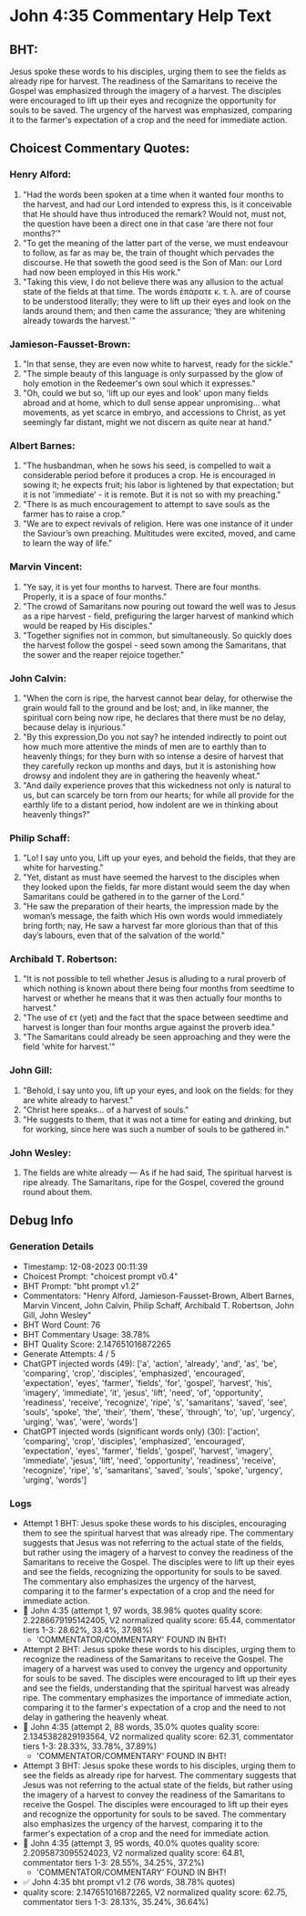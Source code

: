 # John 4:35 Commentary Help Text

## BHT:
Jesus spoke these words to his disciples, urging them to see the fields as already ripe for harvest. The readiness of the Samaritans to receive the Gospel was emphasized through the imagery of a harvest. The disciples were encouraged to lift up their eyes and recognize the opportunity for souls to be saved. The urgency of the harvest was emphasized, comparing it to the farmer's expectation of a crop and the need for immediate action.

## Choicest Commentary Quotes:
### Henry Alford:
1. "Had the words been spoken at a time when it wanted four months to the harvest, and had our Lord intended to express this, is it conceivable that He should have thus introduced the remark? Would not, must not, the question have been a direct one in that case ‘are there not four months?’"
2. "To get the meaning of the latter part of the verse, we must endeavour to follow, as far as may be, the train of thought which pervades the discourse. He that soweth the good seed is the Son of Man: our Lord had now been employed in this His work."
3. "Taking this view, I do not believe there was any allusion to the actual state of the fields at that time. The words ἐπάρατε κ. τ. λ. are of course to be understood literally; they were to lift up their eyes and look on the lands around them; and then came the assurance; ‘they are whitening already towards the harvest.'"

### Jamieson-Fausset-Brown:
1. "In that sense, they are even now white to harvest, ready for the sickle."
2. "The simple beauty of this language is only surpassed by the glow of holy emotion in the Redeemer's own soul which it expresses."
3. "Oh, could we but so, 'lift up our eyes and look' upon many fields abroad and at home, which to dull sense appear unpromising... what movements, as yet scarce in embryo, and accessions to Christ, as yet seemingly far distant, might we not discern as quite near at hand."

### Albert Barnes:
1. "The husbandman, when he sows his seed, is compelled to wait a considerable period before it produces a crop. He is encouraged in sowing it; he expects fruit; his labor is lightened by that expectation; but it is not 'immediate' - it is remote. But it is not so with my preaching."
2. "There is as much encouragement to attempt to save souls as the farmer has to raise a crop."
3. "We are to expect revivals of religion. Here was one instance of it under the Saviour’s own preaching. Multitudes were excited, moved, and came to learn the way of life."

### Marvin Vincent:
1. "Ye say, it is yet four months to harvest. There are four months. Properly, it is a space of four months." 
2. "The crowd of Samaritans now pouring out toward the well was to Jesus as a ripe harvest - field, prefiguring the larger harvest of mankind which would be reaped by His disciples."
3. "Together signifies not in common, but simultaneously. So quickly does the harvest follow the gospel - seed sown among the Samaritans, that the sower and the reaper rejoice together."

### John Calvin:
1. "When the corn is ripe, the harvest cannot bear delay, for otherwise the grain would fall to the ground and be lost; and, in like manner, the spiritual corn being now ripe, he declares that there must be no delay, because delay is injurious." 
2. "By this expression,Do you not say? he intended indirectly to point out how much more attentive the minds of men are to earthly than to heavenly things; for they burn with so intense a desire of harvest that they carefully reckon up months and days, but it is astonishing how drowsy and indolent they are in gathering the heavenly wheat."
3. "And daily experience proves that this wickedness not only is natural to us, but can scarcely be torn from our hearts; for while all provide for the earthly life to a distant period, how indolent are we in thinking about heavenly things?"

### Philip Schaff:
1. "Lo! I say unto you, Lift up your eyes, and behold the fields, that they are white for harvesting."
2. "Yet, distant as must have seemed the harvest to the disciples when they looked upon the fields, far more distant would seem the day when Samaritans could be gathered in to the garner of the Lord."
3. "He saw the preparation of their hearts, the impression made by the woman’s message, the faith which His own words would immediately bring forth; nay, He saw a harvest far more glorious than that of this day’s labours, even that of the salvation of the world."

### Archibald T. Robertson:
1. "It is not possible to tell whether Jesus is alluding to a rural proverb of which nothing is known about there being four months from seedtime to harvest or whether he means that it was then actually four months to harvest." 
2. "The use of ετ (yet) and the fact that the space between seedtime and harvest is longer than four months argue against the proverb idea."
3. "The Samaritans could already be seen approaching and they were the field 'white for harvest.'"

### John Gill:
1. "Behold, I say unto you, lift up your eyes, and look on the fields: for they are white already to harvest." 
2. "Christ here speaks... of a harvest of souls."
3. "He suggests to them, that it was not a time for eating and drinking, but for working, since here was such a number of souls to be gathered in."

### John Wesley:
1. The fields are white already — As if he had said, The spiritual harvest is ripe already. The Samaritans, ripe for the Gospel, covered the ground round about them.



## Debug Info
### Generation Details
- Timestamp: 12-08-2023 00:11:39
- Choicest Prompt: "choicest prompt v0.4"
- BHT Prompt: "bht prompt v1.2"
- Commentators: "Henry Alford, Jamieson-Fausset-Brown, Albert Barnes, Marvin Vincent, John Calvin, Philip Schaff, Archibald T. Robertson, John Gill, John Wesley"
- BHT Word Count: 76
- BHT Commentary Usage: 38.78%
- BHT Quality Score: 2.147651016872265
- Generate Attempts: 4 / 5
- ChatGPT injected words (49):
	['a', 'action', 'already', 'and', 'as', 'be', 'comparing', 'crop', 'disciples', 'emphasized', 'encouraged', 'expectation', 'eyes', 'farmer', 'fields', 'for', 'gospel', 'harvest', 'his', 'imagery', 'immediate', 'it', 'jesus', 'lift', 'need', 'of', 'opportunity', 'readiness', 'receive', 'recognize', 'ripe', 's', 'samaritans', 'saved', 'see', 'souls', 'spoke', 'the', 'their', 'them', 'these', 'through', 'to', 'up', 'urgency', 'urging', 'was', 'were', 'words']
- ChatGPT injected words (significant words only) (30):
	['action', 'comparing', 'crop', 'disciples', 'emphasized', 'encouraged', 'expectation', 'eyes', 'farmer', 'fields', 'gospel', 'harvest', 'imagery', 'immediate', 'jesus', 'lift', 'need', 'opportunity', 'readiness', 'receive', 'recognize', 'ripe', 's', 'samaritans', 'saved', 'souls', 'spoke', 'urgency', 'urging', 'words']

### Logs
- Attempt 1 BHT: Jesus spoke these words to his disciples, encouraging them to see the spiritual harvest that was already ripe. The commentary suggests that Jesus was not referring to the actual state of the fields, but rather using the imagery of a harvest to convey the readiness of the Samaritans to receive the Gospel. The disciples were to lift up their eyes and see the fields, recognizing the opportunity for souls to be saved. The commentary also emphasizes the urgency of the harvest, comparing it to the farmer's expectation of a crop and the need for immediate action.
- 🔄 John 4:35 (attempt 1, 97 words, 38.98% quotes quality score: 2.2286679195142405, V2 normalized quality score: 65.44, commentator tiers 1-3: 28.62%, 33.4%, 37.98%) 
	- 'COMMENTATOR/COMMENTARY' FOUND IN BHT!
- Attempt 2 BHT: Jesus spoke these words to his disciples, urging them to recognize the readiness of the Samaritans to receive the Gospel. The imagery of a harvest was used to convey the urgency and opportunity for souls to be saved. The disciples were encouraged to lift up their eyes and see the fields, understanding that the spiritual harvest was already ripe. The commentary emphasizes the importance of immediate action, comparing it to the farmer's expectation of a crop and the need to not delay in gathering the heavenly wheat.
- 🔄 John 4:35 (attempt 2, 88 words, 35.0% quotes quality score: 2.1345382829193564, V2 normalized quality score: 62.31, commentator tiers 1-3: 28.33%, 33.78%, 37.89%) 
	- 'COMMENTATOR/COMMENTARY' FOUND IN BHT!
- Attempt 3 BHT: Jesus spoke these words to his disciples, urging them to see the fields as already ripe for harvest. The commentary suggests that Jesus was not referring to the actual state of the fields, but rather using the imagery of a harvest to convey the readiness of the Samaritans to receive the Gospel. The disciples were encouraged to lift up their eyes and recognize the opportunity for souls to be saved. The commentary also emphasizes the urgency of the harvest, comparing it to the farmer's expectation of a crop and the need for immediate action.
- 🔄 John 4:35 (attempt 3, 95 words, 40.0% quotes quality score: 2.2095873095524023, V2 normalized quality score: 64.81, commentator tiers 1-3: 28.55%, 34.25%, 37.2%) 
	- 'COMMENTATOR/COMMENTARY' FOUND IN BHT!
- ✅ John 4:35 bht prompt v1.2 (76 words, 38.78% quotes)
- quality score: 2.147651016872265, V2 normalized quality score: 62.75, commentator tiers 1-3: 28.13%, 35.24%, 36.64%)